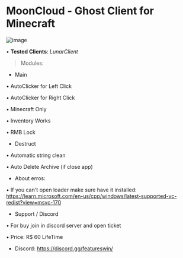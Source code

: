 # MoonCloud - Ghost Client for Minecraft

![image](https://user-images.githubusercontent.com/89749931/195244330-93f6f744-b383-4a11-bee8-67e106449053.png)

• **Tested Clients**: *LunarClient*

> Modules:

- Main

 • AutoClicker for Left Click

 • AutoClicker for Right Click

 • Minecraft Only

 • Inventory Works

 • RMB Lock

- Destruct

 • Automatic string clean

 • Auto Delete Archive (if close app)

- About erros:

 • If you can't open loader make sure have it installed: https://learn.microsoft.com/en-us/cpp/windows/latest-supported-vc-redist?view=msvc-170
 
- Support / Discord

 • For buy join in discord server and open ticket
 
 • Price: R$ 60 LifeTime
 
- Discord: https://discord.gg/featureswin/
